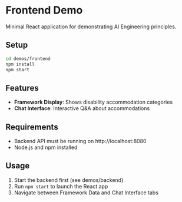 # Frontend Demo

Minimal React application for demonstrating AI Engineering principles.

## Setup

```bash
cd demos/frontend
npm install
npm start
```

## Features

- **Framework Display**: Shows disability accommodation categories
- **Chat Interface**: Interactive Q&A about accommodations

## Requirements

- Backend API must be running on http://localhost:8080
- Node.js and npm installed

## Usage

1. Start the backend first (see demos/backend)
2. Run `npm start` to launch the React app
3. Navigate between Framework Data and Chat Interface tabs